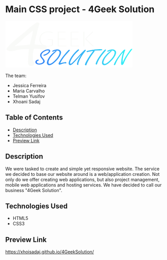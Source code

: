 # Main CSS project - 4Geek Solution

![Project Logo](./assets/images/4geekLogoWhite.png)

The team:

- Jessica Ferreira
- Maria Carvalho
- Telman Yusifov
- Xhoani Sadaj

## Table of Contents

- [Description](#description)
- [Technologies Used](#technologies-used)
- [Preview Link](#preview-link)

## Description

We were tasked to create and simple yet responsive website. The service we decided to base our website around is a web/application creation.
Not only do we offer creating web applications, but also project management, mobile web applications and hosting services.
We have decided to call our business "4Geek Solution".

## Technologies Used

- HTML5
- CSS3

## Preview Link

https://xhoisadaj.github.io/4GeekSolution/
